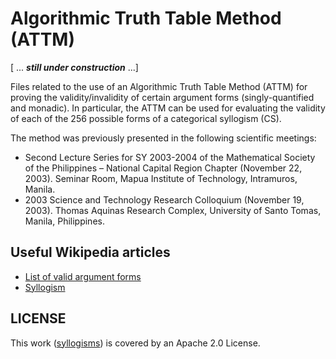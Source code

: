 # Algorithmic Truth Table Method (ATTM)

[ ... _**still under construction**_ ...]  

Files related to the use of an Algorithmic Truth Table Method (ATTM) for proving the validity/invalidity of certain argument forms (singly-quantified and monadic).  In particular, the ATTM can be used for evaluating the validity of each of the 256 possible forms of a categorical syllogism (CS).

The method was previously presented in the following scientific meetings:

* Second Lecture Series for SY 2003-2004 of the Mathematical Society of the Philippines – National Capital Region Chapter (November 22, 2003). Seminar Room, Mapua Institute of Technology, Intramuros, Manila.
* 2003 Science and Technology Research Colloquium (November 19, 2003). Thomas Aquinas Research Complex, University of Santo Tomas, Manila, Philippines.


## Useful Wikipedia articles
* [List of valid argument forms](https://en.wikipedia.org/wiki/List_of_valid_argument_forms)
* [Syllogism](https://en.wikipedia.org/wiki/Syllogism)



## LICENSE

This work ([syllogisms](https://github.com/justineuro/syllogisms)) is covered by an Apache 2.0 License.

